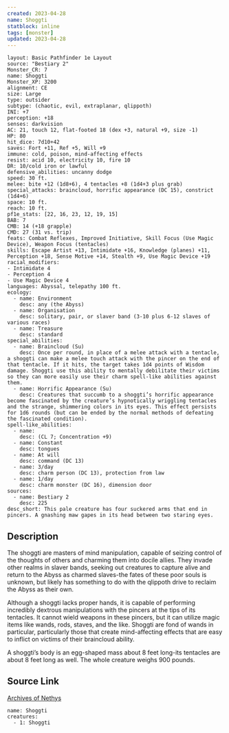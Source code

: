 ```yaml
---
created: 2023-04-28
name: Shoggti
statblock: inline
tags: [monster]
updated: 2023-04-28
---
```

```statblock
layout: Basic Pathfinder 1e Layout
source: "Bestiary 2"
Monster_CR: 7
name: Shoggti
Monster_XP: 3200
alignment: CE
size: Large
type: outsider
subtype: (chaotic, evil, extraplanar, qlippoth)
INI: +7
perception: +18
senses: darkvision
AC: 21, touch 12, flat-footed 18 (dex +3, natural +9, size -1)
HP: 80
hit_dice: 7d10+42
saves: Fort +11, Ref +5, Will +9
immune: cold, poison, mind-affecting effects
resist: acid 10, electricity 10, fire 10
DR: 10/cold iron or lawful
defensive_abilities: uncanny dodge
speed: 30 ft.
melee: bite +12 (1d8+6), 4 tentacles +8 (1d4+3 plus grab)
special_attacks: braincloud, horrific appearance (DC 15), constrict (1d4+6)
space: 10 ft.
reach: 10 ft.
pf1e_stats: [22, 16, 23, 12, 19, 15]
BAB: 7
CMB: 14 (+18 grapple)
CMD: 27 (31 vs. trip)
feats: Combat Reflexes, Improved Initiative, Skill Focus (Use Magic Device), Weapon Focus (tentacles)
skills: Escape Artist +13, Intimidate +16, Knowledge (planes) +11, Perception +18, Sense Motive +14, Stealth +9, Use Magic Device +19
racial_modifiers:
- Intimidate 4
- Perception 4
- Use Magic Device 4
languages: Abyssal, telepathy 100 ft.
ecology:
  - name: Environment
    desc: any (the Abyss)
  - name: Organisation
    desc: solitary, pair, or slaver band (3-10 plus 6-12 slaves of various races)
  - name: Treasure
    desc: standard
special_abilities:
  - name: Braincloud (Su)
    desc: Once per round, in place of a melee attack with a tentacle, a shoggti can make a melee touch attack with the pincer on the end of that tentacle. If it hits, the target takes 1d4 points of Wisdom damage. Shoggti use this ability to mentally debilitate their victims so they can more easily use their charm spell-like abilities against them.
  - name: Horrific Appearance (Su)
    desc: Creatures that succumb to a shoggti’s horrific appearance become fascinated by the creature’s hypnotically wriggling tentacles and the strange, shimmering colors in its eyes. This effect persists for 1d6 rounds (but can be ended by the normal methods of defeating the fascinated condition).
spell-like_abilities:
  - name:
    desc: (CL 7; Concentration +9)
  - name: Constant
    desc: tongues
  - name: At will
    desc: command (DC 13)
  - name: 3/day
    desc: charm person (DC 13), protection from law
  - name: 1/day
    desc: charm monster (DC 16), dimension door
sources:
  - name: Bestiary 2
    desc: 225
desc_short: This pale creature has four suckered arms that end in pincers. A gnashing maw gapes in its head between two staring eyes.
```
## Description
The shoggti are masters of mind manipulation, capable of seizing control of the thoughts of others and charming them into docile allies. They invade other realms in slaver bands, seeking out creatures to capture alive and return to the Abyss as charmed slaves-the fates of these poor souls is unknown, but likely has something to do with the qlippoth drive to reclaim the Abyss as their own.

Although a shoggti lacks proper hands, it is capable of performing incredibly dextrous manipulations with the pincers at the tips of its tentacles. It cannot wield weapons in these pincers, but it can utilize magic items like wands, rods, staves, and the like. Shoggti are fond of wands in particular, particularly those that create mind-affecting effects that are easy to inflict on victims of their braincloud ability.

A shoggti’s body is an egg-shaped mass about 8 feet long-its tentacles are about 8 feet long as well. The whole creature weighs 900 pounds.
## Source Link
[Archives of Nethys](https://aonprd.com/MonsterDisplay.aspx?ItemName=Shoggti)
```encounter-table
name: Shoggti
creatures:
  - 1: Shoggti
```
